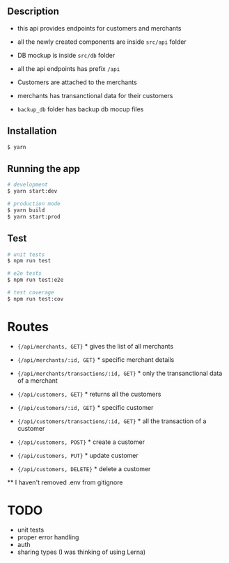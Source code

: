 ## Description

* this api provides endpoints for customers and merchants

* all the newly created components are inside ```src/api``` folder 

* DB mockup is inside ```src/db``` folder

* all the api endpoints has prefix ```/api```

* Customers are attached to the merchants

* merchants has transanctional data for their customers

* ```backup_db``` folder has backup db mocup files
## Installation

```bash
$ yarn
```

## Running the app

```bash
# development
$ yarn start:dev

# production mode
$ yarn build
$ yarn start:prod
```

## Test

```bash
# unit tests
$ npm run test

# e2e tests
$ npm run test:e2e

# test coverage
$ npm run test:cov
```

# Routes
 * ```{/api/merchants, GET}```  * gives the list of all merchants
 * ```{/api/merchants/:id, GET}```  * specific merchant details
 * ```{/api/merchants/transactions/:id, GET}``` * only the transanctional data of a merchant 

 * ```{/api/customers, GET}```  * returns all the customers
 * ```{/api/customers/:id, GET}```  * specific customer
 * ```{/api/customers/transactions/:id, GET}```  * all the transaction of a customer
 * ```{/api/customers, POST}``` * create a customer
 * ```{/api/customers, PUT}```  * update customer
 * ```{/api/customers, DELETE}```  * delete a customer

** I haven't removed .env from gitignore

# TODO 
* unit tests
* proper error handling
* auth
* sharing types (I was thinking of using Lerna)

